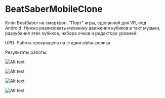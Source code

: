# BeatSaberMobileClone

Клон BeatSaber на смартфон. "Порт" игры, сделанной для VR, под Android. 
Нужно реализовать механику движения кубиков в такт музыки, разрубания этих кубиков, набора очков и редактора уровней.

UPD:
Работа прекращена на стадии alpha-релиза.



Результаты работы:

![Alt text](/demo/screen/Menu.png "Меню")

![Alt text](/demo/screen/Editor.png "Редактор")

![Alt text](/demo/screen/EditorTrack.png "Редактор трека")

![Alt text](/demo/screen/Game.png "Игра")
